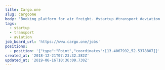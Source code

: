 ```yaml
---
title: Cargo.one
slug: cargoone
body: 'Booking platform for air freight. #startup #transport #aviation'
tags:
  - startup
  - transport
  - aviation
job_board_url: 'https://www.cargo.one/jobs'
positions:
  - position: '{"type":"Point","coordinates":[13.4067992,52.5378807]}'
created_at: '2018-12-21T07:23:32.382Z'
updated_at: '2019-06-16T10:36:09.730Z'
---
```


